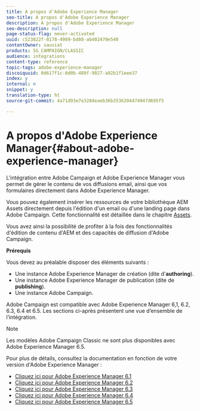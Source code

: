 ```yaml
---
title: A propos d'Adobe Experience Manager
seo-title: A propos d'Adobe Experience Manager
description: A propos d'Adobe Experience Manager
seo-description: null
page-status-flag: never-activated
uuid: c523822f-8178-4989-bd88-ab402470e540
contentOwner: sauviat
products: SG_CAMPAIGN/CLASSIC
audience: integrations
content-type: reference
topic-tags: adobe-experience-manager
discoiquuid: 0d617f1c-0d0b-489f-9027-a92b1f1eee37
index: y
internal: n
snippet: y
translation-type: ht
source-git-commit: 4a71d93e7e3284eaeb36b3536204474947d695f5

---
```



# A propos d&#39;Adobe Experience Manager{#about-adobe-experience-manager}

L&#39;intégration entre Adobe Campaign et Adobe Experience Manager vous permet de gérer le contenu de vos diffusions email, ainsi que vos formulaires directement dans Adobe Experience Manager.

Vous pouvez également insérer les ressources de votre bibliothèque AEM Assets directement depuis l&#39;édition d&#39;un email ou d&#39;une landing page dans Adobe Campaign. Cette fonctionnalité est détaillée dans le chapitre [Assets](../../integrations/using/sharing-assets-with-adobe-experience-cloud.md).

Vous avez ainsi la possibilité de profiter à la fois des fonctionnalités d&#39;édition de contenu d&#39;AEM et des capacités de diffusion d&#39;Adobe Campaign.

**Prérequis**

Vous devez au préalable disposer des éléments suivants :

* Une instance Adobe Experience Manager de création (dite d&#39;**authoring**).
* Une instance Adobe Experience Manager de publication (dite de **publishing**).
* Une instance Adobe Campaign.

Adobe Campaign est compatible avec Adobe Experience Manager 6,1, 6.2, 6.3, 6.4 et 6.5. Les sections ci-après présentent une vue d’ensemble de l’intégration.

>[!NOTE]
>
>Les modèles Adobe Campaign Classic ne sont plus disponibles avec Adobe Experience Manager 6.5.

Pour plus de détails, consultez la documentation en fonction de votre version d&#39;Adobe Experience Manager :

* [Cliquez ici pour Adobe Experience Manager 6.1](https://docs.adobe.com/docs/en/aem/6-1/administer/integration/marketing-cloud/campaign/campaignonpremise.html)
* [Cliquez ici pour Adobe Experience Manager 6.2](https://docs.adobe.com/docs/en/aem/6-2/administer/integration/marketing-cloud/campaign/campaignonpremise.html)
* [Cliquez ici pour Adobe Experience Manager 6.3](https://helpx.adobe.com/experience-manager/6-3/sites/administering/using/campaignonpremise.html)
* [Cliquez ici pour Adobe Experience Manager 6.4](https://helpx.adobe.com/fr/experience-manager/6-4/sites/administering/using/campaignonpremise.html)
* [Cliquez ici pour Adobe Experience Manager 6.5](https://helpx.adobe.com/fr/experience-manager/6-5/sites/administering/using/campaignonpremise.html)
